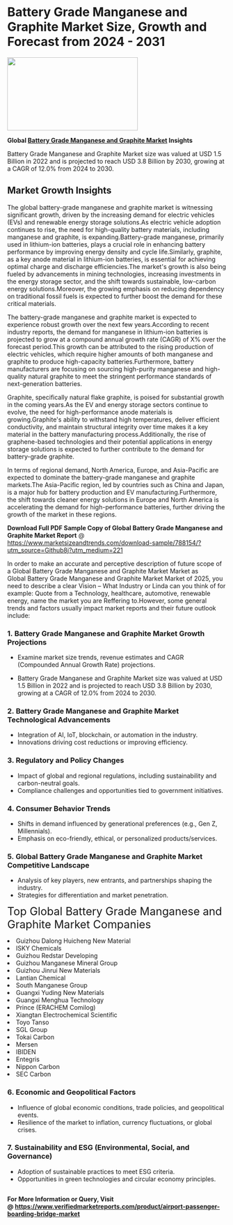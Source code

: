 <H1>Battery Grade Manganese and Graphite Market Size, Growth and Forecast from 2024 - 2031</H1><img class="aligncenter size-medium wp-image-584254" src="https://thirdeyenews.in/wp-content/uploads/2024/09/Global-Market-Research-300x168.jpeg" alt="" width="300" height="168" /><p><strong>Global&nbsp;<a href="https://www.marketsizeandtrends.com/download-sample/788154/?utm_source=Github8j?utm_medium=221">Battery Grade Manganese and Graphite Market</a> Insights</strong></p><p>Battery Grade Manganese and Graphite Market size was valued at USD 1.5 Billion in 2022 and is projected to reach USD 3.8 Billion by 2030, growing at a CAGR of 12.0% from 2024 to 2030.</p><p><h2>Market Growth Insights</h2> <p>The global battery-grade manganese and graphite market is witnessing significant growth, driven by the increasing demand for electric vehicles (EVs) and renewable energy storage solutions.As electric vehicle adoption continues to rise, the need for high-quality battery materials, including manganese and graphite, is expanding.Battery-grade manganese, primarily used in lithium-ion batteries, plays a crucial role in enhancing battery performance by improving energy density and cycle life.Similarly, graphite, as a key anode material in lithium-ion batteries, is essential for achieving optimal charge and discharge efficiencies.The market's growth is also being fueled by advancements in mining technologies, increasing investments in the energy storage sector, and the shift towards sustainable, low-carbon energy solutions.Moreover, the growing emphasis on reducing dependency on traditional fossil fuels is expected to further boost the demand for these critical materials.</p> <p>The battery-grade manganese and graphite market is expected to experience robust growth over the next few years.According to recent industry reports, the demand for manganese in lithium-ion batteries is projected to grow at a compound annual growth rate (CAGR) of X% over the forecast period.This growth can be attributed to the rising production of electric vehicles, which require higher amounts of both manganese and graphite to produce high-capacity batteries.Furthermore, battery manufacturers are focusing on sourcing high-purity manganese and high-quality natural graphite to meet the stringent performance standards of next-generation batteries.</p> <p>Graphite, specifically natural flake graphite, is poised for substantial growth in the coming years.As the EV and energy storage sectors continue to evolve, the need for high-performance anode materials is growing.Graphite's ability to withstand high temperatures, deliver efficient conductivity, and maintain structural integrity over time makes it a key material in the battery manufacturing process.Additionally, the rise of graphene-based technologies and their potential applications in energy storage solutions is expected to further contribute to the demand for battery-grade graphite.</p> <p>In terms of regional demand, North America, Europe, and Asia-Pacific are expected to dominate the battery-grade manganese and graphite markets.The Asia-Pacific region, led by countries such as China and Japan, is a major hub for battery production and EV manufacturing.Furthermore, the shift towards cleaner energy solutions in Europe and North America is accelerating the demand for high-performance batteries, further driving the growth of the market in these regions.</p> <p><span class=""><strong>Download Full PDF Sample Copy of Global Battery Grade Manganese and Graphite Market Report</strong> @ <a href="https://www.marketsizeandtrends.com/download-sample/788154/?utm_source=Github8j?utm_medium=221" target="_blank">https://www.marketsizeandtrends.com/download-sample/788154/?utm_source=Github8j?utm_medium=221</a></span></p><p>In order to make an accurate and perceptive description of future scope of a Global&nbsp;Battery Grade Manganese and Graphite Market Market as Global&nbsp;Battery Grade Manganese and Graphite Market Market of 2025, you need to describe a clear Vision &ndash; What Industry or Linda can you think of for example: Quote from a Technology, healthcare, automotive, renewable energy, name the market you are Reffering to.However, some general trends and factors usually impact market reports and their future outlook include:</p><h3>1.&nbsp;<strong>Battery Grade Manganese and Graphite Market Growth Projections</strong></h3><ul><li>Examine market size trends, revenue estimates and CAGR (Compounded Annual Growth Rate) projections.</li><li><p>Battery Grade Manganese and Graphite Market size was valued at USD 1.5 Billion in 2022 and is projected to reach USD 3.8 Billion by 2030, growing at a CAGR of 12.0% from 2024 to 2030.</p></li></ul><h3>2.&nbsp;<strong>Battery Grade Manganese and Graphite Market Technological Advancements</strong></h3><ul><li>Integration of AI, IoT, blockchain, or automation in the industry.</li><li>Innovations driving cost reductions or improving efficiency.</li></ul><h3>3.&nbsp;<strong>Regulatory and Policy Changes</strong></h3><ul><li>Impact of global and regional regulations, including sustainability and carbon-neutral goals.</li><li>Compliance challenges and opportunities tied to government initiatives.</li></ul><h3>4.&nbsp;<strong>Consumer Behavior Trends</strong></h3><ul><li>Shifts in demand influenced by generational preferences (e.g., Gen Z, Millennials).</li><li>Emphasis on eco-friendly, ethical, or personalized products/services.</li></ul><h3>5.&nbsp;<strong>Global Battery Grade Manganese and Graphite Market Competitive Landscape</strong></h3><ul><li>Analysis of key players, new entrants, and partnerships shaping the industry.</li><li>Strategies for differentiation and market penetration.</li></ul><p data-pm-slice="1 1 []"><span style="color: inherit; font-family: inherit; font-size: 25px;">Top Global Battery Grade Manganese and Graphite Market Companies</span></p><div class="" data-test-id=""><p><li>Guizhou Dalong Huicheng New Material</li><li> ISKY Chemicals</li><li> Guizhou Redstar Developing</li><li> Guizhou Manganese Mineral Group</li><li> Guizhou Jinrui New Materials</li><li> Lantian Chemical</li><li> South Manganese Group</li><li> Guangxi Yuding New Materials</li><li> Guangxi Menghua Technology</li><li> Prince (ERACHEM Comilog)</li><li> Xiangtan Electrochemical Scientific</li><li> Toyo Tanso</li><li> SGL Group</li><li> Tokai Carbon</li><li> Mersen</li><li> IBIDEN</li><li> Entegris</li><li> Nippon Carbon</li><li> SEC Carbon</li></p></div><h3>6.&nbsp;<strong>Economic and Geopolitical Factors</strong></h3><ul><li>Influence of global economic conditions, trade policies, and geopolitical events.</li><li>Resilience of the market to inflation, currency fluctuations, or global crises.</li></ul><h3>7.&nbsp;<strong>Sustainability and ESG (Environmental, Social, and Governance)</strong></h3><ul><li>Adoption of sustainable practices to meet ESG criteria.</li><li>Opportunities in green technologies and circular economy principles.</li></ul><h2><strong style="font-size: 14px;">For More Information or Query, Visit @&nbsp;</strong><a style="background-color: #ffffff; font-size: 14px;" href="https://www.marketsizeandtrends.com/report/battery-grade-manganese-and-graphite-market/" target="_blank">https://www.verifiedmarketreports.com/product/airport-passenger-boarding-bridge-market</a></h2>